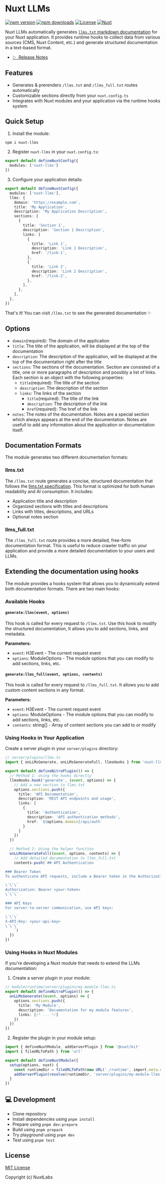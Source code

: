 # Nuxt LLMs

[![npm version][npm-version-src]][npm-version-href]
[![npm downloads][npm-downloads-src]][npm-downloads-href]
[![License][license-src]][license-href]
[![Nuxt][nuxt-src]][nuxt-href]

Nuxt LLMs automatically generates [`llms.txt` markdown documentation](https://llmstxt.org/) for your Nuxt application.  It provides runtime hooks to collect data from various sources (CMS, Nuxt Content, etc.) and generate structured documentation in a text-based format.

- [✨ &nbsp;Release Notes](/CHANGELOG.md)
<!-- - [🏀 Online playground](https://stackblitz.com/github/your-org/nuxt-llms?file=playground%2Fapp.vue) -->
<!-- - [📖 &nbsp;Documentation](https://example.com) -->

## Features

- Generates & prerenders `/llms.txt` and `/llms_full.txt` routes automatically
- Customizable sections directly from your `nuxt.config.ts`
- Integrates with Nuxt modules and your application via the runtime hooks system

## Quick Setup

1. Install the module:

```bash
npm i nuxt-llms
```

2. Register `nuxt-llms` in your `nuxt.config.ts`:

```ts
export default defineNuxtConfig({
  modules: ['nuxt-llms']
})
```

3. Configure your application details:

```ts
export default defineNuxtConfig({
  modules: ['nuxt-llms'],
  llms: {
    domain: 'https://example.com',
    title: 'My Application',
    description: 'My Application Description',
    sections: [
      {
        title: 'Section 1',
        description: 'Section 1 Description',
        links: [
          {
            title: 'Link 1',
            description: 'Link 1 Description',
            href: '/link-1',
          },
          {
            title: 'Link 2',
            description: 'Link 2 Description',
            href: '/link-2',
          },
        ],
      },
    ],
  },
})
```

That's it! You can visit `/llms.txt` to see the generated documentation ✨

## Options

- `domain`(required): The domain of the application
- `title`: The title of the application, will be displayed at the top of the documentation
- `description`: The description of the application, will be displayed at the top of the documentation right after the title
- `sections`: The sections of the documentation.
  Section are consisted of a title, one or more paragraphs of description and possibly a list of links.
  Each section is an object with the following properties:
  - `title`(required): The title of the section
  - `description`: The description of the section
  - `links`: The links of the section
    - `title`(required): The title of the link
    - `description`: The description of the link
    - `href`(required): The href of the link
- `notes`: The notes of the documentation. Notes are a special section which always appears at the end of the documentation. Notes are usefull to add any information about the application or documentation itself.

## Documentation Formats

The module generates two different documentation formats:

### llms.txt

The `/llms.txt` route generates a concise, structured documentation that follows the [llms.txt specification](https://llmstxt.org/). This format is optimized for both human readability and AI consumption. It includes:

- Application title and description
- Organized sections with titles and descriptions
- Links with titles, descriptions, and URLs
- Optional notes section

### llms_full.txt

The `/llms_full.txt` route provides a more detailed, free-form documentation format. This is useful to reduce crawler traffic on your application and provide a more detailed documentation to your users and LLMs.

## Extending the documentation using hooks

The module provides a hooks system that allows you to dynamically extend both documentation formats. There are two main hooks:

### Available Hooks

#### `generate:llms(event, options)`

This hook is called for every request to `/llms.txt`. Use this hook to modify the structured documentation, It allows you to add sections, links, and metadata.

**Parameters:**
  - `event`: H3Event - The current request event
  - `options`: ModuleOptions - The module options that you can modify to add sections, links, etc.


#### `generate:llms_full(event, options, contents)`

This hook is called for every request to `/llms_full.txt`. It allows you to add custom content sections in any format.

**Parameters:**
  - `event`: H3Event - The current request event
  - `options`: ModuleOptions - The module options that you can modify to add sections, links, etc.
  - `contents`: string[] - Array of content sections you can add to or modify

### Using Hooks in Your Application

Create a server plugin in your `server/plugins` directory:

```ts
// server/plugins/llms.ts
import { onLLMsGenerate, onLLMsGenerateFull, llmsHooks } from 'nuxt-llms/runtime'

export default defineNitroPlugin(() => {
  // Method 1: Using the hooks directly
  llmsHooks.hook('generate', (event, options) => {
    // Add a new section to llms.txt
    options.sections.push({
      title: 'API Documentation',
      description: 'REST API endpoints and usage',
      links: [
        {
          title: 'Authentication',
          description: 'API authentication methods',
          href: `${options.domain}/api/auth`
        }
      ]
    })
  })

  // Method 2: Using the helper function
  onLLMsGenerateFull((event, options, contents) => {
    // Add detailed documentation to llms_full.txt
    contents.push(`## API Authentication

### Bearer Token
To authenticate API requests, include a Bearer token in the Authorization header:

\`\`\`
Authorization: Bearer <your-token>
\`\`\`

### API Keys
For server-to-server communication, use API keys:

\`\`\`
X-API-Key: <your-api-key>
\`\`\`
    `)
  })
})
```

### Using Hooks in Nuxt Modules

If you're developing a Nuxt module that needs to extend the LLMs documentation:

1. Create a server plugin in your module:
```ts
// module/runtime/server/plugins/my-module-llms.ts
export default defineNitroPlugin(() => {
  onLLMsGenerate((event, options) => {
    options.sections.push({
      title: 'My Module',
      description: 'Documentation for my module features',
      links: [/* ... */]
    })
  })
})
```

2. Register the plugin in your module setup:
```ts
import { defineNuxtModule, addServerPlugin } from '@nuxt/kit'
import { fileURLToPath } from 'url'

export default defineNuxtModule({
  setup(options, nuxt) {
    const runtimeDir = fileURLToPath(new URL('./runtime', import.meta.url))
    addServerPlugin(resolve(runtimeDir, 'server/plugins/my-module-llms'))
  }
})
```

## 💻 Development

- Clone repository
- Install dependencies using `pnpm install`
- Prepare using `pnpm dev:prepare`
- Build using `pnpm prepack`
- Try playground using `pnpm dev`
- Test using `pnpm test`

## License

[MIT License](LICENSE)

Copyright (c) NuxtLabs

<!-- Badges -->
[npm-version-src]: https://img.shields.io/npm/v/nuxt-llms/latest.svg?style=flat&colorA=020420&colorB=00DC82
[npm-version-href]: https://npmjs.com/package/nuxt-llms

[npm-downloads-src]: https://img.shields.io/npm/dm/nuxt-llms.svg?style=flat&colorA=020420&colorB=00DC82
[npm-downloads-href]: https://npm.chart.dev/nuxt-llms

[license-src]: https://img.shields.io/npm/l/nuxt-llms.svg?style=flat&colorA=020420&colorB=00DC82
[license-href]: https://npmjs.com/package/nuxt-llms

[nuxt-src]: https://img.shields.io/badge/Nuxt-020420?logo=nuxt.js
[nuxt-href]: https://nuxt.com
